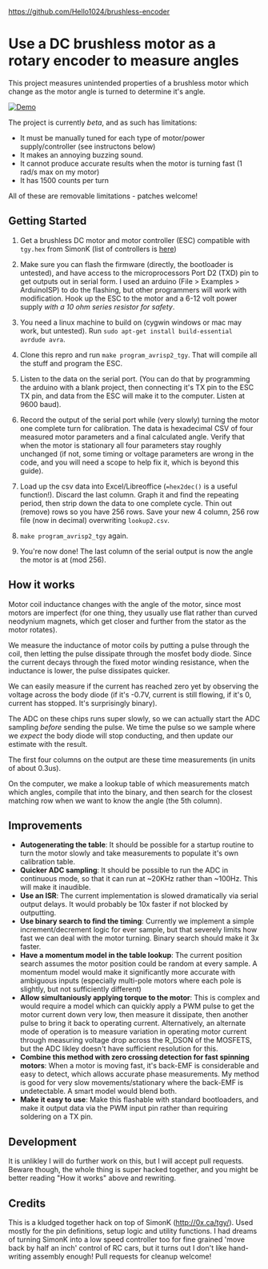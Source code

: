 https://github.com/Hello1024/brushless-encoder

Use a DC brushless motor as a rotary encoder to measure angles
==============================================================

This project measures unintended properties of a brushless motor which change as the motor angle is turned to determine it's angle.

[![Demo](https://img.youtube.com/vi/YSzVXCdpdm4/0.jpg)](https://www.youtube.com/watch?v=YSzVXCdpdm4)

The project is currently *beta*, and as such has limitations:

* It must be manually tuned for each type of motor/power supply/controller (see instructons below)
* It makes an annoying buzzing sound.
* It cannot produce accurate results when the motor is turning fast (1 rad/s max on my motor)
* It has 1500 counts per turn


All of these are removable limitations - patches welcome!

Getting Started
---------------

1.  Get a brushless DC motor and motor controller (ESC) compatible with `tgy.hex` from SimonK (list of controllers is [here](https://docs.google.com/spreadsheet/ccc?key=0AhR02IDNb7_MdEhfVjk3MkRHVzhKdjU1YzdBQkZZRlE))

2.  Make sure you can flash the firmware (directly, the bootloader is untested), and have access to the microprocessors Port D2 (TXD) pin to get outputs out in serial form.   I used an arduino (File > Examples > ArduinoISP) to do the flashing, but other programmers will work with modification.   Hook up the ESC to the motor and a 6-12 volt power supply *with a 10 ohm series resistor for safety*.

3.  You need a linux machine to build on (cygwin windows or mac may work, but untested).  Run `sudo apt-get install build-essential avrdude avra`.

4.  Clone this repro and run `make program_avrisp2_tgy`.   That will compile all the stuff and program the ESC.

5.  Listen to the data on the serial port.  (You can do that by programming the arduino with a blank project, then connecting it's TX pin to the ESC TX pin, and data from the ESC will make it to the computer.  Listen at 9600 baud).

6.  Record the output of the serial port while (very slowly) turning the motor one complete turn for calibration.   The data is hexadecimal CSV of four measured motor parameters and a final calculated angle.   Verify that when the motor is stationary all four parameters stay roughly unchanged (if not, some timing or voltage parameters are wrong in the code, and you will need a scope to help fix it, which is beyond this guide).

7.  Load up the csv data into Excel/Libreoffice (`=hex2dec()` is a useful function!).  Discard the last column.  Graph it and find the repeating period, then strip down the data to one complete cycle.  Thin out (remove) rows so you have 256 rows.   Save your new 4 column, 256 row file (now in decimal) overwriting `lookup2.csv`.

8. `make program_avrisp2_tgy` again.

9.  You're now done!   The last column of the serial output is now the angle the motor is at (mod 256).


How it works
------------

Motor coil inductance changes with the angle of the motor, since most motors are imperfect (for one thing, they usually use flat rather than curved neodynium magnets, which get closer and further from the stator as the motor rotates).

We measure the inductance of motor coils by putting a pulse through the coil, then letting the pulse dissipate through the mosfet body diode.   Since the current decays through the fixed motor winding resistance, when the inductance is lower, the pulse dissipates quicker.

We can easily measure if the current has reached zero yet by observing the voltage across the body diode (if it's -0.7V, current is still flowing, if it's 0, current has stopped.  It's surprisingly binary).

The ADC on these chips runs super slowly, so we can actually start the ADC sampling *before* sending the pulse.   We time the pulse so we sample where we *expect* the body diode will stop conducting, and then update our estimate with the result.

The first four columns on the output are these time measurements (in units of about 0.3us).

On the computer, we make a lookup table of which measurements match which angles, compile that into the binary, and then search for the closest matching row when we want to know the angle (the 5th column).



Improvements
------------

 * **Autogenerating the table**:  It should be possible for a startup routine to turn the motor slowly and take measurements to populate it's own calibration table.
 * **Quicker ADC sampling**:  It should be possible to run the ADC in continuous mode, so that it can run at ~20KHz rather than ~100Hz.   This will make it inaudible.
 * **Use an ISR**:  The current implementation is slowed dramatically via serial output delays.  It would probably be 10x faster if not blocked by outputting.
 * **Use binary search to find the timing**:  Currently we implement a simple increment/decrement logic for ever sample, but that severely limits how fast we can deal with the motor turning.  Binary search should make it 3x faster.
 * **Have a momentum model in the table lookup**:  The current position search assumes the motor position could be random at every sample.  A momentum model would make it significantly more accurate with ambiguous inputs (especially multi-pole motors where each pole is slightly, but not sufficiently different)
 * **Allow simultaniously applying torque to the motor**:  This is complex and would require a model which can quickly apply a PWM pulse to get the motor current down very low, then measure it dissipate, then another pulse to bring it back to operating current.    Alternatively, an alternate mode of operation is to measure variation in operating motor current through measuring voltage drop across the R_DSON of the MOSFETS, but the ADC likley doesn't have sufficient resolution for this.
 * **Combine this method with zero crossing detection for fast spinning motors**:  When a motor is moving fast, it's back-EMF is considerable and easy to detect, which allows accurate phase measurements.   My method is good for very slow movements/stationary where the back-EMF is undetectable.  A smart model would blend both.
 * **Make it easy to use**:  Make this flashable with standard bootloaders, and make it output data via the PWM input pin rather than requiring soldering on a TX pin.


Development
-----------

It is unlikley I will do further work on this, but I will accept pull requests.  Beware though, the whole thing is super hacked together, and you might be better reading "How it works" above and rewriting.

Credits
-------

This is a kludged together hack on top of SimonK (http://0x.ca/tgy/).  Used mostly for the pin definitions, setup logic and utility functions.  I had dreams of turning SimonK into a low speed controller too for fine grained 'move back by half an inch' control of RC cars, but it turns out I don't like hand-writing assembly enough!   Pull requests for cleanup welcome!

